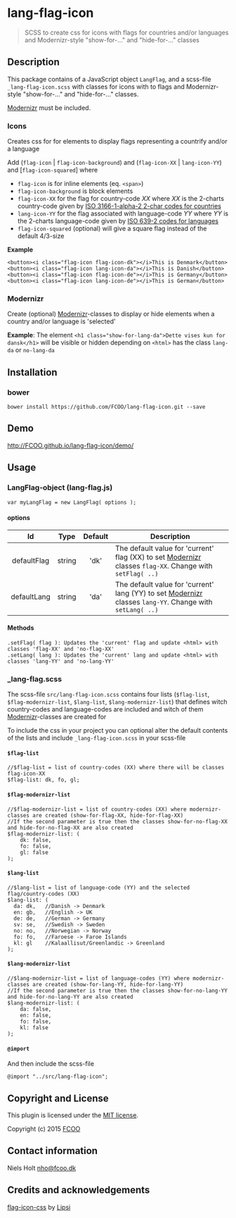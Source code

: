 # lang-flag-icon
[Modernizr]: https://modernizr.com/

>SCSS to create css for icons with flags for countries and/or languages and Modernizr-style "show-for-..." and "hide-for-..." classes


## Description

This package contains of a JavaScript object `LangFlag`, and a scss-file `_lang-flag-icon.scss` with classes for icons with to flags and Modernizr-style "show-for-..." and "hide-for-..." classes.

[Modernizr] must be included.

### Icons
Creates css for for elements to display flags representing a countrify and/or a language

Add (`flag-icon` | `flag-icon-background`) and (`flag-icon-XX` | `lang-icon-YY`) and [`flag-icon-squared`] where

- `flag-icon` is for inline elements (eq. `<span>`)
- `flag-icon-background` is block elements
- `flag-icon-XX` for the flag for country-code *XX* where *XX* is the 2-charts country-code given by [ISO 3166-1-alpha-2 2-char codes for countries](https://www.iso.org/obp/ui/#search)
- `lang-icon-YY` for the flag associated with language-code *YY* where *YY* is the 2-charts language-code given by [ISO 639-2 codes for languages](https://www.loc.gov/standards/iso639-2/php/code_list.php)
- `flag-icon-squared` (optional) will give a square flag instead of the default 4/3-size

**Example**

	<button><i class="flag-icon flag-icon-dk"></i>This is Denmark</button>
	<button><i class="flag-icon lang-icon-da"></i>This is Danish</button>
	<button><i class="flag-icon flag-icon-de"></i>This is Germany</button>
	<button><i class="flag-icon lang-icon-de"></i>This is German</button>

### Modernizr
Create (optional) [Modernizr]-classes to display or hide elements when a country and/or language is 'selected' 

**Example**:
The element `<h1 class="show-for-lang-da">Dette vises kun for dansk</h1>` will be visible or hidden depending on `<html>` has the class `lang-da` or `no-lang-da`

## Installation
### bower
`bower install https://github.com/FCOO/lang-flag-icon.git --save`

## Demo
http://FCOO.github.io/lang-flag-icon/demo/ 

## Usage

### LangFlag-object (lang-flag.js)
 

```var myLangFlag = new LangFlag( options );```


#### options
| Id | Type | Default | Description |
| :--: | :--: | :-----: | --- |
| defaultFlag | string | 'dk' | The default value for 'current' flag (XX) to set [Modernizr] classes <code>flag-XX</code>. Change with <code>setFlag( ..)</code> |
| defaultLang | string | 'da' | The default value for 'current' lang (YY) to set [Modernizr] classes <code>lang-YY</code>. Change with <code>setLang( ..)</code> |

			

#### Methods

    .setFlag( flag ): Updates the 'current' flag and update <html> with classes 'flag-XX' and 'no-flag-XX'
    .setLang( lang ): Updates the 'current' lang and update <html> with classes 'lang-YY' and 'no-lang-YY'


### _lang-flag.scss

The scss-file `src/lang-flag-icon.scss` contains four lists (`$flag-list`, `$flag-modernizr-list`, `$lang-list`, `$lang-modernizr-list`) that defines witch country-codes and language-codes are included and witch of them [Modernizr]-classes are created for

To include the css in your project you can optional alter the default contents of the lists and include `_lang-flag-icon.scss` in your scss-file

#### `$flag-list`
	//$flag-list = list of country-codes (XX) where there will be classes flag-icon-XX
	$flag-list: dk, fo, gl; 

#### `$flag-modernizr-list`
	//$flag-modernizr-list = list of country-codes (XX) where modernizr-classes are created (show-for-flag-XX, hide-for-flag-XX) 
	//If the second parameter is true then the classes show-for-no-flag-XX and hide-for-no-flag-XX are also created
	$flag-modernizr-list: (
		dk: false,
		fo: false, 
		gl: false
	); 

#### `$lang-list`
	//$lang-list = list of language-code (YY) and the selected flag/country-codes (XX)
	$lang-list: (
	  da: dk,	//Danish -> Denmark
	  en: gb,	//English -> UK
	  de: de,	//German -> Germany
	  sv: se,	//Swedish -> Sweden
	  no: no,	//Norwegian -> Norway
	  fo: fo,	//Faroese -> Faroe Islands
	  kl: gl	//Kalaallisut/Greenlandic -> Greenland
	);
	
#### `$lang-modernizr-list`
	//$lang-modernizr-list = list of language-codes (YY) where modernizr-classes are created (show-for-lang-YY, hide-for-lang-YY) 
	//If the second parameter is true then the classes show-for-no-lang-YY and hide-for-no-lang-YY are also created
	$lang-modernizr-list: (
		da: false,
		en: false,
		fo: false,
		kl: false
	); 	

#### `@import`
And then include the scss-file
 
	@import "../src/lang-flag-icon";




## Copyright and License
This plugin is licensed under the [MIT license](https://github.com/FCOO/lang-flag-icon/LICENSE).

Copyright (c) 2015 [FCOO](https://github.com/FCOO)

## Contact information

Niels Holt nho@fcoo.dk


## Credits and acknowledgements

[flag-icon-css](https://github.com/lipis/flag-icon-css) by [Lipsi](https://github.com/lipis)



